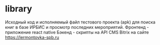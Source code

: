 # library
Исходный код и исполняемый файл тестового проекта (apk) для поиска книг в базе ИРБИС и просмотр последних мероприятий.
Фронтенд - приложение react native
Бэкенд - скрипты на API CMS Bitrix на сайте https://lermontovka-spb.ru
